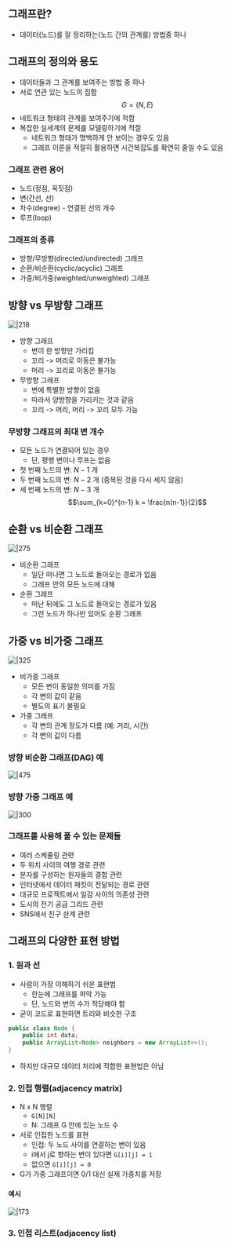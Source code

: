 ## 그래프란?
- 데이터(노드)를 잘 정리하는(노드 간의 관계를) 방법중 하나


## 그래프의 정의와 용도
- 데이터들과 그 관계를 보여주는 방법 중 하나
- 서로 연관 있는 노드의 집합
$$G = (N, E)$$
- 네트워크 형태의 관계를 보여주기에 적합
- 복잡한 실세계의 문제를 모델링하기에 적절
	- 네트워크 형태가 명백하게 안 보이는 경우도 있음
	- 그래프 이론을 적절히 활용하면 시간복잡도를 확연히 줄일 수도 있음

### 그래프 관련 용어
- 노드(정점, 꼭짓점)
- 변(간선, 선)
- 차수(degree) - 연결된 선의 개수
- 루프(loop)

### 그래프의 종류
- 방향/무방향(directed/undirected) 그래프
- 순환/비순환(cyclic/acyclic) 그래프
- 가중/비가중(weighted/unweighted) 그래프


## 방향 vs 무방향 그래프
![|218](https://i.imgur.com/syirIqV.png)

- 방향 그래프
	- 변이 한 방향만 가리킴
	- 꼬리 -> 머리로 이동은 불가능
	- 머리 -> 꼬리로 이동은 불가능
- 무방향 그래프
	- 변에 특별한 방향이 없음
	- 따라서 양방향을 가리키는 것과 같음
	- 꼬리 -> 머리, 머리 -> 꼬리 모두 가능

### 무방향 그래프의 최대 변 개수
- 모든 노드가 연결되어 있는 경우
	- 단, 평행 변이나 루프는 없음
- 첫 번째 노드의 변: $N -1$ 개
- 두 번째 노드의 변: $N - 2$ 개 (중복된 것을 다시 세지 않음)
- 세 번째 노드의 변: $N - 3$ 개
$$\sum_{k=0}^{n-1} k = \frac{n(n-1)}{2}$$

## 순환 vs 비순환 그래프
![|275](https://i.imgur.com/E12oxnd.png)

- 비순환 그래프
	- 일단 떠나면 그 노드로 돌아오는 경로가 없음
	- 그래프 안의 모든 노드에 대해
- 순환 그래프
	- 떠난 뒤에도 그 노드로 돌아오는 경로가 있음
	- 그런 노드가 하나만 있어도 순환 그래프


## 가중 vs 비가중 그래프
![|325](https://i.imgur.com/bgMhASD.png)

- 비가중 그래프
	- 모든 변이 동일한 의미를 가짐
	- 각 변의 값이 같음
	- 별도의 표기 불필요
- 가중 그래프
	- 각 변의 관계 정도가 다름 (예: 거리, 시간)
	- 각 변의 값이 다름

### 방향 비순환 그래프(DAG) 예
![|475](https://i.imgur.com/clqW40e.png)

### 방향 가중 그래프 예
![|300](https://i.imgur.com/Bxkv8Ko.png)

### 그래프를 사용해 풀 수 있는 문제들
- 여러 스케줄링 관련
- 두 위치 사이의 여행 경로 관련
- 분자를 구성하는 원자들의 결합 관련
- 인터넷에서 데이터 패킷이 전달되는 경로 관련
- 대규모 프로젝트에서 일감 사이의 의존성 관련
- 도시의 전기 공급 그리드 관련
- SNS에서 친구 솬계 관련

## 그래프의 다양한 표현 방법
### 1. 원과 선
- 사람이 가장 이해하기 쉬운 표현법
	- 한눈에 그래프를 파악 가능
	- 단, 노드와 변의 수가 적당해야 함
- 굳이 코드로 표현하면 트리와 비슷한 구조
```java
public class Node {
	public int data;
	public ArrayList<Node> neighbors = new ArrayList<>();
}
```
- 하지만 대규모 데이터 처리에 적합한 표현법은 아님

### 2. 인접 행렬(adjacency matrix)
- N x N 행렬
	- `G[N][N]`
	- N: 그래프 G 안에 있는 노드 수
- 서로 인접한 노드를 표현
	- 인접: 두 노드 사이를 연결하는 변이 있음
	- i에서 j로 향하는 변이 있다면 `G[i][j] = 1`
	- 없으면 `G[i][j] = 0`
- G가 가중 그래프이면 0/1 대신 실제 가중치를 저장

#### 예시
![|173](https://i.imgur.com/JPLcb2t.png)


### 3. 인접 리스트(adjacency list)
